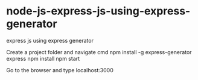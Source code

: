 # node-js-express-js-using-express-generator
express js using express generator


Create a project folder and navigate cmd
npm install -g express-generator
express
npm install
npm start

Go to the browser and type localhost:3000
